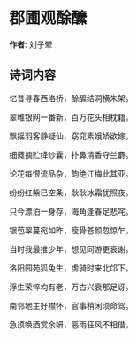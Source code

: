 # 郡圃观酴醿

**作者**: 刘子翚

## 诗词内容

忆昔寻春西洛桥，酴醿结洞横朱架。

翠帷银网一番新，百万花头相枕籍。

飘摇羽客静疑仙，窈窕素娥娇欲嫁。

细蕤摘贮绛纱囊，扑鼻清香夺兰麝。

论花每恨流品杂，韵绝江梅此其亚。

纷纷红紫已空条，耿耿冰霜犹照夜。

只今漂泊一身存，海角逢春足悲咤。

银苞翠蔓宛如昨，瘦骨苍颜忽惊乍。

当时我最推少年，想见同游更衰谢。

洛阳园苑狐兔生，虏骑时来北邙下。

浮生荣悴均有老，万古兴衰那足讶。

南邻地主好襟怀，官事稍闲须命驾。

急须唤酒赏余妍，恶雨狂风不相借。

